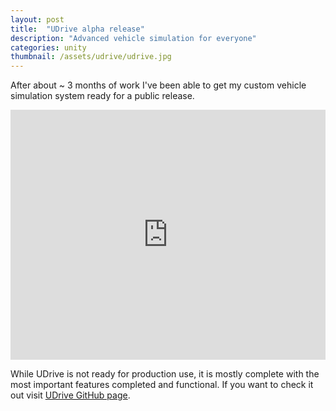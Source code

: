 ```yaml
---
layout: post
title:  "UDrive alpha release"
description: "Advanced vehicle simulation for everyone"
categories: unity
thumbnail: /assets/udrive/udrive.jpg
---
```


After about ~ 3 months of work I've been able to get my custom vehicle simulation system ready for a public release.

<iframe width="100%" height="400px" src="https://www.youtube.com/embed/GsRlcHaVHZ4" title="YouTube video player" frameborder="0" allow="accelerometer; autoplay; clipboard-write; encrypted-media; gyroscope; picture-in-picture" allowfullscreen></iframe>

While UDrive is not ready for production use, it is mostly complete with the most important features completed and functional.
If you want to check it out visit [UDrive GitHub page](https://github.com/sowa705/UDrive).